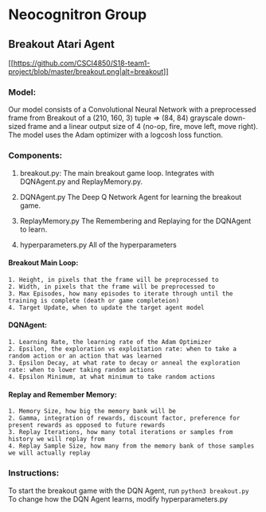 <h1>Neocognitron Group</hi>

## Breakout Atari Agent
[[https://github.com/CSCI4850/S18-team1-project/blob/master/breakout.png|alt=breakout]]

### Model:
Our model consists of a Convolutional Neural Network with a preprocessed frame from Breakout of a (210, 160, 3) tuple => (84, 84) grayscale down-sized frame and a linear output size of 4 (no-op, fire, move left, move right). The model uses the Adam optimizer with a logcosh loss function.

### Components:
1. breakout.py:
  The main breakout game loop. Integrates with DQNAgent.py and ReplayMemory.py.

2. DQNAgent.py
  The Deep Q Network Agent for learning the breakout game.

3. ReplayMemory.py
  The Remembering and Replaying for the DQNAgent to learn.
  
4. hyperparameters.py
  All of the hyperparameters
  
#### Breakout Main Loop: 
    1. Height, in pixels that the frame will be preprocessed to
    2. Width, in pixels that the frame will be preprocessed to
    3. Max Episodes, how many episodes to iterate through until the training is complete (death or game completeion)
    4. Target Update, when to update the target agent model
    
#### DQNAgent:
    1. Learning Rate, the learning rate of the Adam Optimizer
    2. Epsilon, the exploration vs exploitation rate: when to take a random action or an action that was learned
    3. Epsilon Decay, at what rate to decay or anneal the exploration rate: when to lower taking random actions
    4. Epsilon Minimum, at what minimum to take random actions

#### Replay and Remember Memory:
    1. Memory Size, how big the memory bank will be
    2. Gamma, integration of rewards, discount factor, preference for present rewards as opposed to future rewards
    3. Replay Iterations, how many total iterations or samples from history we will replay from
    4. Replay Sample Size, how many from the memory bank of those samples we will actually replay
    
### Instructions:
To start the breakout game with the DQN Agent, run ```python3 breakout.py```
<br>
To change how the DQN Agent learns, modify hyperparameters.py

